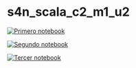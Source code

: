 # s4n_scala_c2_m1_u2

[![Primero notebook](https://mybinder.org/badge_logo.svg)](https://mybinder.org/v2/gh/juancardonas4n/s4n_scala_c2_m1_u2/HEAD?filepath=notebooks%2Fnb_c2_m1_u2%2FC2_M1_U2_NB_01.ipynb)

[![Segundo notebook](https://mybinder.org/badge_logo.svg)](https://mybinder.org/v2/gh/juancardonas4n/s4n_scala_c2_m1_u2/HEAD?filepath=notebooks%2Fnb_c2_m1_u2%2FC2_M1_U2_NB_02.ipynb)

[![Tercer notebook](https://mybinder.org/badge_logo.svg)](https://mybinder.org/v2/gh/juancardonas4n/s4n_scala_c2_m1_u2/HEAD?filepath=notebooks%2Fnb_c2_m1_u2%2FC2_M1_U2_NB_03.ipynb)
